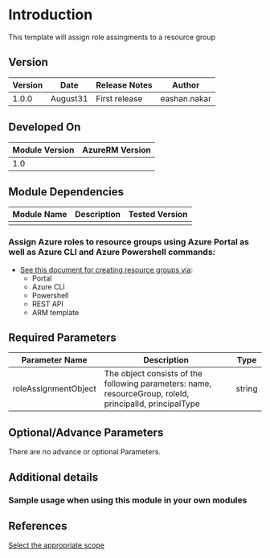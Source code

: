 # Introduction 
This template will assign role assingments to a resource group

## Version
| Version | Date | Release Notes | Author |
|---|---|---|---|
| 1.0.0 | August31 | First release | eashan.nakar |

## Developed On
| Module Version | AzureRM Version |
|---|---|
| 1.0 | |


## Module Dependencies

| Module Name | Description | Tested Version | 
|---|---|---|
||||

### Assign Azure roles to resource groups using Azure Portal as well as Azure CLI and Azure Powershell commands: 
- [See this document for creating resource groups via](https://docs.microsoft.com/en-us/azure/role-based-access-control/role-assignments-portal?tabs=current):
    - Portal
    - Azure CLI
    - Powershell
    - REST API
    - ARM template 
## Required Parameters

| Parameter Name | Description |  Type | 
|---|---|---|
| roleAssignmentObject | The object consists of the following parameters: name, resourceGroup, roleId, principalId, principalType | string|

## Optional/Advance Parameters

There are no advance or optional Parameters.

## Additional details
### Sample usage when using this module in your own modules
## References
[Select the appropriate scope](https://docs.microsoft.com/en-us/azure/role-based-access-control/role-assignments-portal?tabs=current#step-3-select-the-appropriate-role)